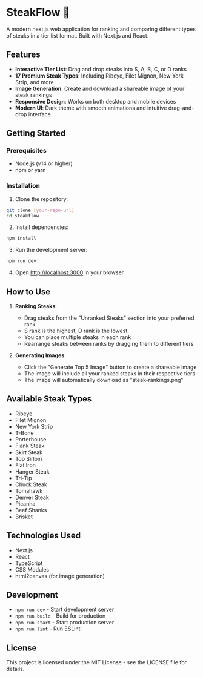 # SteakFlow 🥩

A modern next.js  web application for ranking and comparing different types of steaks in a tier list format. Built with Next.js and React.

## Features

- **Interactive Tier List**: Drag and drop steaks into S, A, B, C, or D ranks
- **17 Premium Steak Types**: Including Ribeye, Filet Mignon, New York Strip, and more
- **Image Generation**: Create and download a shareable image of your steak rankings
- **Responsive Design**: Works on both desktop and mobile devices
- **Modern UI**: Dark theme with smooth animations and intuitive drag-and-drop interface

## Getting Started

### Prerequisites

- Node.js (v14 or higher)
- npm or yarn

### Installation

1. Clone the repository:
```bash
git clone [your-repo-url]
cd steakflow
```

2. Install dependencies:
```bash
npm install
```

3. Run the development server:
```bash
npm run dev
```

4. Open [http://localhost:3000](http://localhost:3000) in your browser

## How to Use

1. **Ranking Steaks**:
   - Drag steaks from the "Unranked Steaks" section into your preferred rank
   - S rank is the highest, D rank is the lowest
   - You can place multiple steaks in each rank
   - Rearrange steaks between ranks by dragging them to different tiers

2. **Generating Images**:
   - Click the "Generate Top 5 Image" button to create a shareable image
   - The image will include all your ranked steaks in their respective tiers
   - The image will automatically download as "steak-rankings.png"

## Available Steak Types

- Ribeye
- Filet Mignon
- New York Strip
- T-Bone
- Porterhouse
- Flank Steak
- Skirt Steak
- Top Sirloin
- Flat Iron
- Hanger Steak
- Tri-Tip
- Chuck Steak
- Tomahawk
- Denver Steak
- Picanha
- Beef Shanks
- Brisket

## Technologies Used

- Next.js
- React
- TypeScript
- CSS Modules
- html2canvas (for image generation)

## Development

- `npm run dev` - Start development server
- `npm run build` - Build for production
- `npm run start` - Start production server
- `npm run lint` - Run ESLint

## License

This project is licensed under the MIT License - see the LICENSE file for details.
